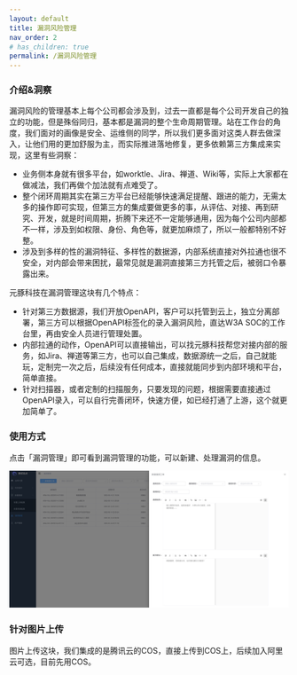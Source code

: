```yaml
---
layout: default
title: 漏洞风险管理
nav_order: 2
# has_children: true
permalink: /漏洞风险管理
---
```


### 介绍&洞察

漏洞风险的管理基本上每个公司都会涉及到，过去一直都是每个公司开发自己的独立的功能，但是殊俗同归，基本都是漏洞的整个生命周期管理。站在工作台的角度，我们面对的画像是安全、运维侧的同学，所以我们更多面对这类人群去做深入，让他们用的更加舒服为主，而实际推进落地修复，更多依赖第三方集成来实现，这里有些洞察：

- 业务侧本身就有很多平台，如worktle、Jira、禅道、Wiki等，实际上大家都在做减法，我们再做个加法就有点难受了。
- 整个闭环周期其实在第三方平台已经能够快速满足提醒、跟进的能力，无需太多的操作即可实现，但第三方的集成要做更多的事，从评估、对接、再到研究、开发，就是时间周期，折腾下来还不一定能够通用，因为每个公司内部都不一样，涉及到如权限、身份、角色等，就更加麻烦了，所以一般都特别不好整。
- 涉及到多样的性的漏洞特征、多样性的数据源，内部系统直接对外拉通也很不安全，对内部会带来困扰，最常见就是漏洞直接第三方托管之后，被弱口令暴露出来。

元豚科技在漏洞管理这块有几个特点：

- 针对第三方数据源，我们开放OpenAPI，客户可以托管到云上，独立分离部署，第三方可以根据OpenAPI标签化的录入漏洞风险，直达W3A SOC的工作台里，再由安全人员进行管理处置。
- 内部拉通的动作，OpenAPI可以直接输出，可以找元豚科技帮您对接内部的服务，如Jira、禅道等第三方，也可以自己集成，数据源统一之后，自己就能玩，定制完一次之后，后续没有任何成本，直接就能同步到内部环境和平台，简单直接。
- 针对扫描器，或者定制的扫描服务，只要发现的问题，根据需要直接通过OpenAPI录入，可以自行完善闭环，快速方便，如已经打通了上游，这个就更加简单了。

### 使用方式

点击「漏洞管理」即可看到漏洞管理的功能，可以新建、处理漏洞的信息。

![Home](/assets/screenshots/vulsadd.jpg)

### 针对图片上传

图片上传这块，我们集成的是腾讯云的COS，直接上传到COS上，后续加入阿里云可选，目前先用COS。

